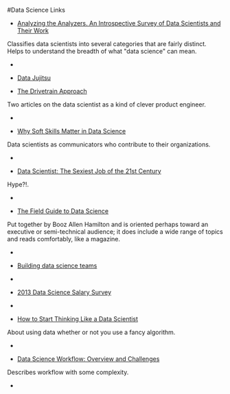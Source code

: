 #Data Science Links

 * [Analyzing the Analyzers. An Introspective Survey of Data Scientists and Their Work](http://cdn.oreillystatic.com/oreilly/radarreport/0636920029014/Analyzing_the_Analyzers.pdf)
 
Classifies data scientists into several categories that are fairly distinct. Helps to understand the breadth of what "data science" can mean.

-

 * [Data Jujitsu](http://radar.oreilly.com/2012/07/data-jujitsu.html) 

 * [The Drivetrain Approach](http://strata.oreilly.com/2012/03/drivetrain-approach-data-products.html)
 
Two articles on the data scientist as a kind of clever product engineer.

-

 * [Why Soft Skills Matter in Data Science](http://data-informed.com/soft-skills-matter-data-science)
 
Data scientists as communicators who contribute to their organizations.

-

 * [Data Scientist: The Sexiest Job of the 21st Century](http://hbr.org/2012/10/data-scientist-the-sexiest-job-of-the-21st-century/)
 
 Hype?!.

-

* [The Field Guide to Data Science](http://www.boozallen.com/content/dam/boozallen/media/file/The-Field-Guide-to-Data-Science.pdf)

Put together by Booz Allen Hamilton and is oriented perhaps toward an executive or semi-technical audience; it does include a wide range of topics and reads comfortably, like a magazine.

-

 * [Building data science teams](http://radar.oreilly.com/2011/09/building-data-science-teams.html)

-

 * [2013 Data Science Salary Survey](http://www.oreilly.com/data/free/files/stratasurvey.pdf)

-

 * [How to Start Thinking Like a Data Scientist](http://blogs.hbr.org/2013/11/how-to-start-thinking-like-a-data-scientist/) 
 
About using data whether or not you use a fancy algorithm.

-

 * [Data Science Workflow: Overview and Challenges](http://cacm.acm.org/blogs/blog-cacm/169199-data-science-workflow-overview-and-challenges/fulltext) 
 
Describes workflow with some complexity.

-

